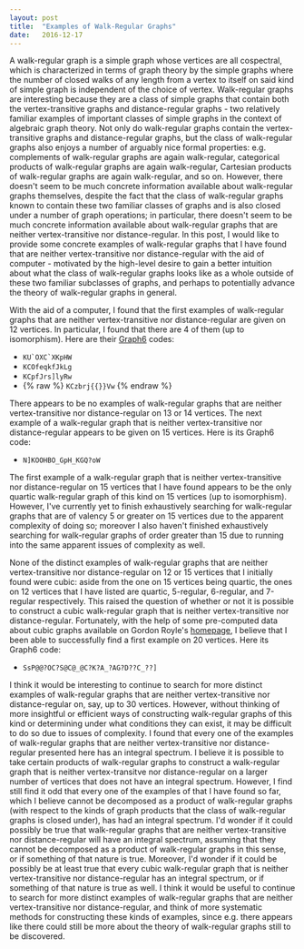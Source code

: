 ```yaml
---
layout: post
title:  "Examples of Walk-Regular Graphs"
date:   2016-12-17
---
```


A walk-regular graph is a simple graph whose vertices are all cospectral, which is characterized in terms of graph theory by the simple graphs where the number of closed walks of any length from a vertex to itself on said kind of simple graph is independent of the choice of vertex. Walk-regular graphs are interesting because they are a class of simple graphs that contain both the vertex-transitive graphs and distance-regular graphs - two relatively familiar examples of important classes of simple graphs in the context of algebraic graph theory. Not only do walk-regular graphs contain the vertex-transitive graphs and distance-regular graphs, but the class of walk-regular graphs also enjoys a number of arguably nice formal properties: e.g. complements of walk-regular graphs are again walk-regular, categorical products of walk-regular graphs are again walk-regular, Cartesian products of walk-regular graphs are again walk-regular, and so on. However, there doesn't seem to be much concrete information available about walk-regular graphs themselves, despite the fact that the class of walk-regular graphs known to contain these two familiar classes of graphs and is also closed under a number of graph operations; in particular, there doesn't seem to be much concrete information available about walk-regular graphs that are neither vertex-transitive nor distance-regular. In this post, I would like to provide some concrete examples of walk-regular graphs that I have found that are neither vertex-transitive nor distance-regular with the aid of computer - motivated by the high-level desire to gain a better intuition about what the class of walk-regular graphs looks like as a whole outside of these two familiar subclasses of graphs, and perhaps to potentially advance the theory of walk-regular graphs in general.


With the aid of a computer, I found that the first examples of walk-regular graphs that are neither vertex-transitive nor distance-regular are given on 12 vertices. In particular, I found that there are 4 of them (up to isomorphism). Here are their [Graph6](http://users.cecs.anu.edu.au/~bdm/data/formats.html) codes:

* ``KU`OXC`XKpHW``
* `KCOfeqkfJkLg`
* `KCpfJrs]lyRw`
* {% raw %} `KCzbrj{{}}Vw` {% endraw %}

There appears to be no examples of walk-regular graphs that are neither vertex-transitive nor distance-regular on 13 or 14 vertices. The next example of a walk-regular graph that is neither vertex-transitive nor distance-regular appears to be given on 15 vertices. Here is its Graph6 code:

* `N]KOOHBO_GpH_KGQ?oW`

The first example of a walk-regular graph that is neither vertex-transitive nor distance-regular on 15 vertices that I have found appears to be the only quartic walk-regular graph of this kind on 15 vertices (up to isomorphism). However, I've currently yet to finish exhaustively searching for walk-regular graphs that are of valency 5 or greater on 15 vertices due to the apparent complexity of doing so; moreover I also haven't finished exhaustively searching for walk-regular graphs of order greater than 15 due to running into the same apparent issues of complexity as well.

None of the distinct examples of walk-regular graphs that are neither vertex-transitive nor distance-regular on 12 or 15 vertices that I initially found were cubic: aside from the one on 15 vertices being quartic, the ones on 12 vertices that I have listed are quartic, 5-regular, 6-regular, and 7-regular respectively. This raised the question of whether or not it is possible to construct a cubic walk-regular graph that is neither vertex-transitive nor distance-regular. Fortunately, with the help of some pre-computed data about cubic graphs available on Gordon Royle's [homepage](http://staffhome.ecm.uwa.edu.au/~00013890/), I believe that I been able to successfully find a first example on 20 vertices. Here its Graph6 code:

* `SsP@@?OC?S@C@_@C?K?A_?AG?D??C_??]`

I think it would be interesting to continue to search for more distinct examples of walk-regular graphs that are neither vertex-transitive nor distance-regular on, say, up to 30 vertices. However, without thinking of more insightful or efficient ways of constructing walk-regular graphs of this kind or determining under what conditions they can exist, it may be difficult to do so due to issues of complexity. I found that every one of the examples of walk-regular graphs that are neither vertex-transitive nor distance-regular presented here has an integral spectrum. I believe it is possible to take certain products of walk-regular graphs to construct a walk-regular graph that is neither vertex-transitve nor distance-regular on a larger number of vertices that does not have an integral spectrum. However, I find still find it odd that every one of the examples of that I have found so far, which I believe cannot be decomposed as a product of walk-regular graphs (with respect to the kinds of graph products that the class of walk-regular graphs is closed under), has had an integral spectrum. I'd wonder if it could possibly be true that walk-regular graphs that are neither vertex-transitive nor distance-regular will have an integral spectrum, assuming that they cannot be decomposed as a product of walk-regular graphs in this sense, or if something of that nature is true. Moreover, I'd wonder if it could be possibly be at least true that every cubic walk-regular graph that is neither vertex-transitive nor distance-regular has an integral spectrum, or if something of that nature is true as well. I think it would be useful to continue to search for more distinct examples of walk-regular graphs that are neither vertex-transitive nor distance-regular, and think of more systematic methods for constructing these kinds of examples, since e.g. there appears like there could still be more about the theory of walk-regular graphs still to be discovered.
